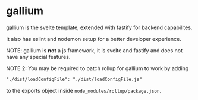 # gallium

gallium is the svelte template, extended with fastify for backend capabilites.

It also has eslint and nodemon setup for a better developer experience.

NOTE: gallium is **not** a js framework, it is svelte and fastify and does not have any special features.

NOTE 2: You may be required to patch rollup for gallium to work by adding 
```md
"./dist/loadConfigFile": "./dist/loadConfigFile.js"
``` 
to the exports object inside `node_modules/rollup/package.json`.
